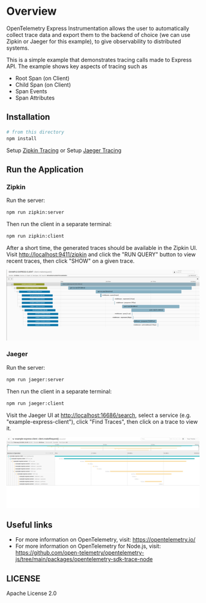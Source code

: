 # Overview

OpenTelemetry Express Instrumentation allows the user to automatically collect trace data and export them to the backend of choice (we can use Zipkin or Jaeger for this example), to give observability to distributed systems.

This is a simple example that demonstrates tracing calls made to Express API. The example
shows key aspects of tracing such as

- Root Span (on Client)
- Child Span (on Client)
- Span Events
- Span Attributes

## Installation

```sh
# from this directory
npm install
```

Setup [Zipkin Tracing](https://zipkin.io/pages/quickstart.html)
or
Setup [Jaeger Tracing](https://www.jaegertracing.io/docs/latest/getting-started/#all-in-one)

## Run the Application

### Zipkin

Run the server:

```sh
npm run zipkin:server
```

Then run the client in a separate terminal:

```sh
npm run zipkin:client
```

After a short time, the generated traces should be available in the Zipkin UI.
Visit <http://localhost:9411/zipkin> and click the "RUN QUERY" button to view
recent traces, then click "SHOW" on a given trace.

<p align="center"><img src="./images/zipkin.jpg?raw=true"/></p>

### Jaeger

Run the server:

```sh
npm run jaeger:server
```

Then run the client in a separate terminal:

```sh
npm run jaeger:client
```

Visit the Jaeger UI at <http://localhost:16686/search>, select a service (e.g. "example-express-client"), click "Find Traces", then click on a trace to view it.

<p align="center"><img src="images/jaeger.jpg?raw=true"/></p>

## Useful links

- For more information on OpenTelemetry, visit: <https://opentelemetry.io/>
- For more information on OpenTelemetry for Node.js, visit: <https://github.com/open-telemetry/opentelemetry-js/tree/main/packages/opentelemetry-sdk-trace-node>

## LICENSE

Apache License 2.0
